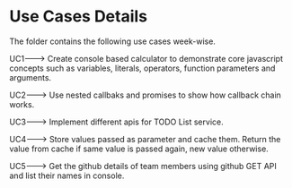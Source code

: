 # Use Cases Details
The folder contains the following use cases week-wise.

UC1---> Create console based calculator to demonstrate core javascript concepts such as variables, literals, operators, function parameters and arguments.

UC2---> Use nested callbaks and promises to show how callback chain works.

UC3---> Implement different apis for TODO List service.

UC4---> Store values passed as parameter and cache them. Return the value from cache if same value is passed again, new value otherwise.

UC5---> Get the github details of team members using github GET API and list their names in console. 